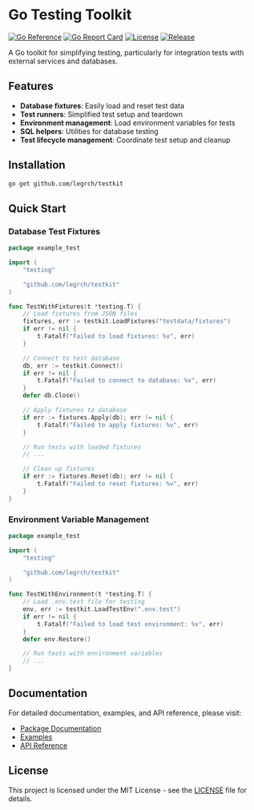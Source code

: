 # Go Testing Toolkit

[![Go Reference](https://pkg.go.dev/badge/github.com/legrch/testkit.svg)](https://pkg.go.dev/github.com/legrch/testkit)
[![Go Report Card](https://goreportcard.com/badge/github.com/legrch/testkit)](https://goreportcard.com/report/github.com/legrch/testkit)
[![License](https://img.shields.io/github/license/legrch/testkit)](LICENSE)
[![Release](https://img.shields.io/github/v/release/legrch/testkit)](https://github.com/legrch/testkit/releases)

A Go toolkit for simplifying testing, particularly for integration tests with external services and databases.

## Features

- **Database fixtures**: Easily load and reset test data
- **Test runners**: Simplified test setup and teardown
- **Environment management**: Load environment variables for tests
- **SQL helpers**: Utilities for database testing
- **Test lifecycle management**: Coordinate test setup and cleanup

## Installation

```bash
go get github.com/legrch/testkit
```

## Quick Start

### Database Test Fixtures

```go
package example_test

import (
	"testing"

	"github.com/legrch/testkit"
)

func TestWithFixtures(t *testing.T) {
	// Load fixtures from JSON files
	fixtures, err := testkit.LoadFixtures("testdata/fixtures")
	if err != nil {
		t.Fatalf("Failed to load fixtures: %v", err)
	}

	// Connect to test database
	db, err := testkit.Connect()
	if err != nil {
		t.Fatalf("Failed to connect to database: %v", err)
	}
	defer db.Close()

	// Apply fixtures to database
	if err := fixtures.Apply(db); err != nil {
		t.Fatalf("Failed to apply fixtures: %v", err)
	}

	// Run tests with loaded fixtures
	// ...

	// Clean up fixtures
	if err := fixtures.Reset(db); err != nil {
		t.Fatalf("Failed to reset fixtures: %v", err)
	}
}
```

### Environment Variable Management

```go
package example_test

import (
	"testing"

	"github.com/legrch/testkit"
)

func TestWithEnvironment(t *testing.T) {
	// Load .env.test file for testing
	env, err := testkit.LoadTestEnv(".env.test")
	if err != nil {
		t.Fatalf("Failed to load test environment: %v", err)
	}
	defer env.Restore()

	// Run tests with environment variables
	// ...
}
```

## Documentation

For detailed documentation, examples, and API reference, please visit:

- [Package Documentation](https://pkg.go.dev/github.com/legrch/testkit)
- [Examples](https://github.com/legrch/testkit/tree/main/examples)
- [API Reference](https://pkg.go.dev/github.com/legrch/testkit/pkg/testkit)

## License

This project is licensed under the MIT License - see the [LICENSE](LICENSE) file for details. 